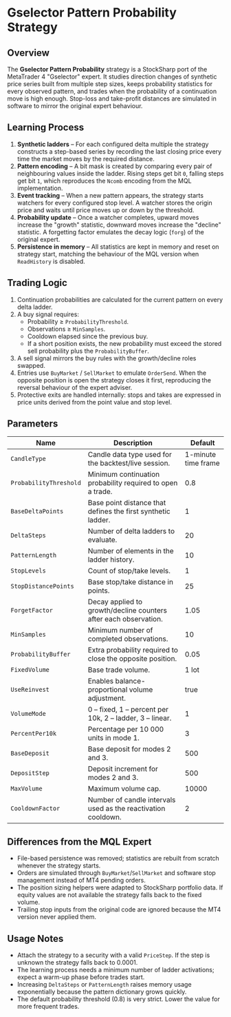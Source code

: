 # Gselector Pattern Probability Strategy

## Overview
The **Gselector Pattern Probability** strategy is a StockSharp port of the MetaTrader 4 "Gselector" expert. It studies direction changes of synthetic price series built from multiple step sizes, keeps probability statistics for every observed pattern, and trades when the probability of a continuation move is high enough. Stop-loss and take-profit distances are simulated in software to mirror the original expert behaviour.

## Learning Process
1. **Synthetic ladders** – For each configured delta multiple the strategy constructs a step-based series by recording the last closing price every time the market moves by the required distance.
2. **Pattern encoding** – A bit mask is created by comparing every pair of neighbouring values inside the ladder. Rising steps get bit `0`, falling steps get bit `1`, which reproduces the `Ncomb` encoding from the MQL implementation.
3. **Event tracking** – When a new pattern appears, the strategy starts watchers for every configured stop level. A watcher stores the origin price and waits until price moves up or down by the threshold.
4. **Probability update** – Once a watcher completes, upward moves increase the "growth" statistic, downward moves increase the "decline" statistic. A forgetting factor emulates the decay logic (`forg`) of the original expert.
5. **Persistence in memory** – All statistics are kept in memory and reset on strategy start, matching the behaviour of the MQL version when `ReadHistory` is disabled.

## Trading Logic
1. Continuation probabilities are calculated for the current pattern on every delta ladder.
2. A buy signal requires:
   - Probability ≥ `ProbabilityThreshold`.
   - Observations ≥ `MinSamples`.
   - Cooldown elapsed since the previous buy.
   - If a short position exists, the new probability must exceed the stored sell probability plus the `ProbabilityBuffer`.
3. A sell signal mirrors the buy rules with the growth/decline roles swapped.
4. Entries use `BuyMarket` / `SellMarket` to emulate `OrderSend`. When the opposite position is open the strategy closes it first, reproducing the reversal behaviour of the expert adviser.
5. Protective exits are handled internally: stops and takes are expressed in price units derived from the point value and stop level.

## Parameters
| Name | Description | Default |
| --- | --- | --- |
| `CandleType` | Candle data type used for the backtest/live session. | 1-minute time frame |
| `ProbabilityThreshold` | Minimum continuation probability required to open a trade. | 0.8 |
| `BaseDeltaPoints` | Base point distance that defines the first synthetic ladder. | 1 |
| `DeltaSteps` | Number of delta ladders to evaluate. | 20 |
| `PatternLength` | Number of elements in the ladder history. | 10 |
| `StopLevels` | Count of stop/take levels. | 1 |
| `StopDistancePoints` | Base stop/take distance in points. | 25 |
| `ForgetFactor` | Decay applied to growth/decline counters after each observation. | 1.05 |
| `MinSamples` | Minimum number of completed observations. | 10 |
| `ProbabilityBuffer` | Extra probability required to close the opposite position. | 0.05 |
| `FixedVolume` | Base trade volume. | 1 lot |
| `UseReinvest` | Enables balance-proportional volume adjustment. | true |
| `VolumeMode` | 0 – fixed, 1 – percent per 10k, 2 – ladder, 3 – linear. | 1 |
| `PercentPer10k` | Percentage per 10 000 units in mode 1. | 3 |
| `BaseDeposit` | Base deposit for modes 2 and 3. | 500 |
| `DepositStep` | Deposit increment for modes 2 and 3. | 500 |
| `MaxVolume` | Maximum volume cap. | 10000 |
| `CooldownFactor` | Number of candle intervals used as the reactivation cooldown. | 2 |

## Differences from the MQL Expert
- File-based persistence was removed; statistics are rebuilt from scratch whenever the strategy starts.
- Orders are simulated through `BuyMarket`/`SellMarket` and software stop management instead of MT4 pending orders.
- The position sizing helpers were adapted to StockSharp portfolio data. If equity values are not available the strategy falls back to the fixed volume.
- Trailing stop inputs from the original code are ignored because the MT4 version never applied them.

## Usage Notes
- Attach the strategy to a security with a valid `PriceStep`. If the step is unknown the strategy falls back to 0.0001.
- The learning process needs a minimum number of ladder activations; expect a warm-up phase before trades start.
- Increasing `DeltaSteps` or `PatternLength` raises memory usage exponentially because the pattern dictionary grows quickly.
- The default probability threshold (0.8) is very strict. Lower the value for more frequent trades.
